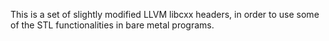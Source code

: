 This is a set of slightly modified LLVM libcxx headers, in order to use some of the STL functionalities in bare metal programs.
